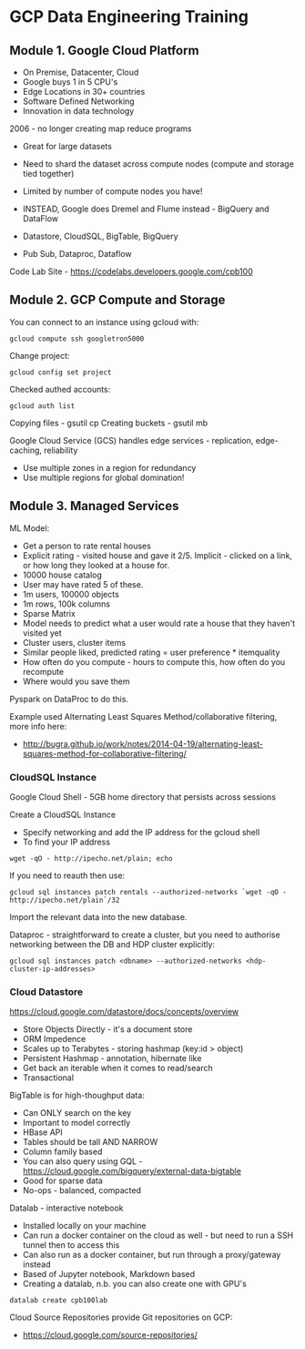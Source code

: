 # GCP Data Engineering Training

## Module 1. Google Cloud Platform

* On Premise, Datacenter, Cloud
* Google buys 1 in 5 CPU's
* Edge Locations in 30+ countries
* Software Defined Networking
* Innovation in data technology

2006 - no longer creating map reduce programs
* Great for large datasets
* Need to shard the dataset across compute nodes (compute and storage tied together)
* Limited by number of compute nodes you have!
* INSTEAD, Google does Dremel and Flume instead - BigQuery and DataFlow

* Datastore, CloudSQL, BigTable, BigQuery
* Pub Sub, Dataproc, Dataflow

Code Lab Site - https://codelabs.developers.google.com/cpb100

## Module 2. GCP Compute and Storage

You can connect to an instance using gcloud with:

```
gcloud compute ssh googletron5000
```

Change project:
```
gcloud config set project
```

Checked authed accounts:

```
gcloud auth list
```

Copying files - gsutil cp
Creating buckets - gsutil mb

Google Cloud Service (GCS) handles edge services - replication, edge-caching, reliability
* Use multiple zones in a region for redundancy
* Use multiple regions for global domination!

## Module 3. Managed Services

ML Model:
* Get a person to rate rental houses
* Explicit rating - visited house and gave it 2/5.  Implicit - clicked on a link, or how long they looked at a house for.
* 10000 house catalog
* User may have rated 5 of these.
* 1m users, 100000 objects
* 1m rows, 100k columns
* Sparse Matrix
* Model needs to predict what a user would rate a house that they haven't visited yet
* Cluster users, cluster items
* Similar people liked, predicted rating = user preference * itemquality
* How often do you compute - hours to compute this, how often do you recompute
* Where would you save them

Pyspark on DataProc to do this.

Example used Alternating Least Squares Method/collaborative filtering, more info here:
* http://bugra.github.io/work/notes/2014-04-19/alternating-least-squares-method-for-collaborative-filtering/

### CloudSQL Instance

Google Cloud Shell - 5GB home directory that persists across sessions

Create a CloudSQL Instance
* Specify networking and add the IP address for the gcloud shell
* To find your IP address

```
wget -qO - http://ipecho.net/plain; echo
```

If you need to reauth then use:

```
gcloud sql instances patch rentals --authorized-networks `wget -qO - http://ipecho.net/plain`/32
```

Import the relevant data into the new database.

Dataproc - straightforward to create a cluster, but you need to authorise networking between the DB and HDP cluster explicitly:

```
gcloud sql instances patch <dbname> --authorized-networks <hdp-cluster-ip-addresses>
```

### Cloud Datastore

https://cloud.google.com/datastore/docs/concepts/overview

* Store Objects Directly - it's a document store
* ORM Impedence
* Scales up to Terabytes - storing hashmap (key:id > object)
* Persistent Hashmap - annotation, hibernate like
* Get back an iterable when it comes to read/search
* Transactional

BigTable is for high-thoughput data:
* Can ONLY search on the key
* Important to model correctly
* HBase API
* Tables should be tall AND NARROW
* Column family based
* You can also query using GQL - https://cloud.google.com/bigquery/external-data-bigtable
* Good for sparse data
* No-ops - balanced, compacted

Datalab - interactive notebook
* Installed locally on your machine
* Can run a docker container on the cloud as well - but need to run a SSH tunnel then to access this
* Can also run as a docker container, but run through a proxy/gateway instead
* Based of Jupyter notebook, Markdown based
* Creating a datalab, n.b. you can also create one with GPU's

```
datalab create cpb100lab
```

Cloud Source Repositories provide Git repositories on GCP:
* https://cloud.google.com/source-repositories/
